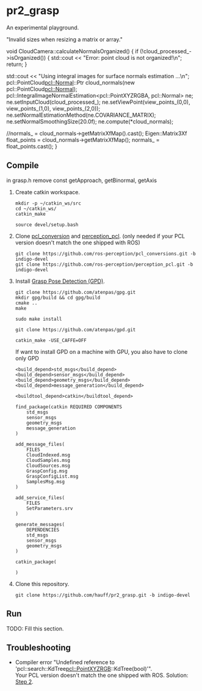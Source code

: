 # pr2_grasp

An experimental playground.

"Invalid sizes when resizing a matrix or array."

void CloudCamera::calculateNormalsOrganized()
{
  if (!cloud_processed_->isOrganized())
  {
    std::cout << "Error: point cloud is not organized!\n";
    return;
  }

  std::cout << "Using integral images for surface normals estimation ...\n";
  pcl::PointCloud<pcl::Normal>::Ptr cloud_normals(new pcl::PointCloud<pcl::Normal>);
  pcl::IntegralImageNormalEstimation<pcl::PointXYZRGBA, pcl::Normal> ne;
  ne.setInputCloud(cloud_processed_);
  ne.setViewPoint(view_points_(0,0), view_points_(1,0), view_points_(2,0));
  ne.setNormalEstimationMethod(ne.COVARIANCE_MATRIX);
  ne.setNormalSmoothingSize(20.0f);
  ne.compute(*cloud_normals);

  //normals_ = cloud_normals->getMatrixXfMap().cast<double>();
  Eigen::Matrix3Xf float_points = cloud_normals->getMatrixXfMap();
  normals_ = float_points.cast<double>();
}


## Compile

in grasp.h remove const getApproach, getBinormal, getAxis

1. Create catkin workspace.
    ```
    mkdir -p ~/catkin_ws/src
    cd ~/catkin_ws/
    catkin_make

    source devel/setup.bash
    ```

2. Clone [pcl_conversion](https://github.com/ros-perception/pcl_conversions) and
[perception_pcl](https://github.com/ros-perception/perception_pcl.git).
(only needed if your PCL version doesn't match the one shipped with ROS)
    ```
    git clone https://github.com/ros-perception/pcl_conversions.git -b indigo-devel
    git clone https://github.com/ros-perception/perception_pcl.git -b indigo-devel
    ```

3. Install [Grasp Pose Detection (GPD)](https://github.com/atenpas/gpd).
    ```
    git clone https://github.com/atenpas/gpg.git
    mkdir gpg/build && cd gpg/build
    cmake ..
    make

    sudo make install
    ```

    ```
    git clone https://github.com/atenpas/gpd.git

    catkin_make -USE_CAFFE=OFF
    ```


    If want to install GPD on a machine with GPU, you also have to clone only GPD
    ```
    <build_depend>std_msgs</build_depend>
    <build_depend>sensor_msgs</build_depend>
    <build_depend>geometry_msgs</build_depend>
    <build_depend>message_generation</build_depend>

    <buildtool_depend>catkin</buildtool_depend>
    ```

    ```
    find_package(catkin REQUIRED COMPONENTS
        std_msgs
        sensor_msgs
        geometry_msgs
        message_generation
    )

    add_message_files(
        FILES
        CloudIndexed.msg
        CloudSamples.msg
        CloudSources.msg
        GraspConfig.msg
        GraspConfigList.msg
        SamplesMsg.msg
    )

    add_service_files(
        FILES
        SetParameters.srv
    )

    generate_messages(
        DEPENDENCIES
        std_msgs
        sensor_msgs
        geometry_msgs
    )

    catkin_package(

    )
    ```

4. Clone this repository.
    ```
    git clone https://github.com/hauff/pr2_grasp.git -b indigo-devel
    ```

## Run

TODO: Fill this section.

## Troubleshooting

* Compiler error "Undefined reference to 'pcl::search::KdTree<pcl::PointXYZRGB>::KdTree(bool)'".  
    Your PCL version doesn't match the one shipped with ROS. Solution: [Step 2](#Compile).
